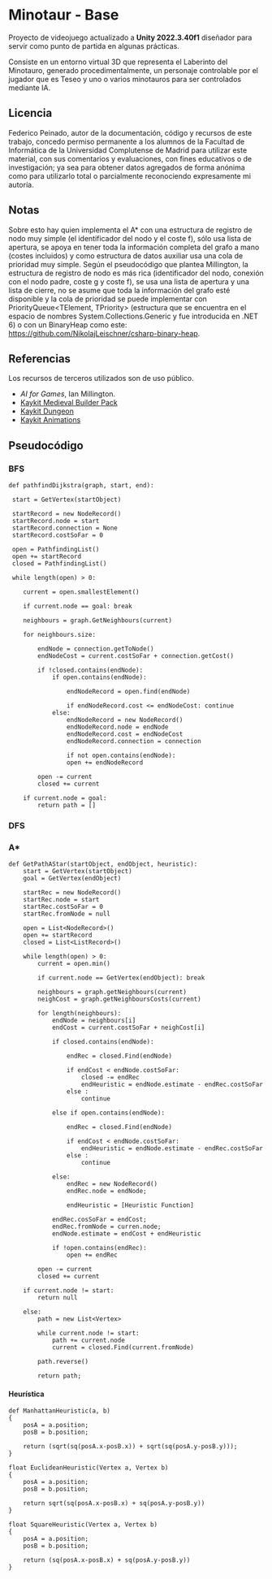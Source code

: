 # Minotaur - Base
Proyecto de videojuego actualizado a **Unity 2022.3.40f1** diseñador para servir como punto de partida en algunas prácticas.

Consiste en un entorno virtual 3D que representa el Laberinto del Minotauro, generado procedimentalmente, un personaje controlable por el jugador que es Teseo y uno o varios minotauros para ser controlados mediante IA.

## Licencia
Federico Peinado, autor de la documentación, código y recursos de este trabajo, concedo permiso permanente a los alumnos de la Facultad de Informática de la Universidad Complutense de Madrid para utilizar este material, con sus comentarios y evaluaciones, con fines educativos o de investigación; ya sea para obtener datos agregados de forma anónima como para utilizarlo total o parcialmente reconociendo expresamente mi autoría.

## Notas
Sobre esto hay quien implementa el A* con una estructura de registro de nodo muy simple (el identificador del nodo y el coste f), sólo usa lista de apertura, se apoya en tener toda la información completa del grafo a mano (costes incluidos) y como estructura de datos auxiliar usa una cola de prioridad muy simple.
Según el pseudocódigo que plantea Millington, la estructura de registro de nodo es más rica (identificador del nodo, conexión con el nodo padre, coste g y coste f), se usa una lista de apertura y una lista de cierre, no se asume que toda la información del grafo esté disponible y la cola de prioridad se puede implementar con PriorityQueue<TElement, TPriority> (estructura que se encuentra en el espacio de nombres System.Collections.Generic y fue introducida en .NET 6) o con un BinaryHeap como este: https://github.com/NikolajLeischner/csharp-binary-heap.

## Referencias
Los recursos de terceros utilizados son de uso público.
* *AI for Games*, Ian Millington.
* [Kaykit Medieval Builder Pack](https://kaylousberg.itch.io/kaykit-medieval-builder-pack)
* [Kaykit Dungeon](https://kaylousberg.itch.io/kaykit-dungeon)
* [Kaykit Animations](https://kaylousberg.itch.io/kaykit-animations)

## Pseudocódigo

### BFS
```
def pathfindDijkstra(graph, start, end):
 
 start = GetVertex(startObject)

 startRecord = new NodeRecord()
 startRecord.node = start
 startRecord.connection = None
 startRecord.costSoFar = 0

 open = PathfindingList()
 open += startRecord
 closed = PathfindingList()

 while length(open) > 0:

    current = open.smallestElement()

    if current.node == goal: break

    neighbours = graph.GetNeighbours(current)

    for neighbours.size:
 
        endNode = connection.getToNode()
        endNodeCost = current.costSoFar + connection.getCost()

        if !closed.contains(endNode):
            if open.contains(endNode):
                
                endNodeRecord = open.find(endNode)

                if endNodeRecord.cost <= endNodeCost: continue                
            else:
                endNodeRecord = new NodeRecord()
                endNodeRecord.node = endNode
                endNodeRecord.cost = endNodeCost
                endNodeRecord.connection = connection

                if not open.contains(endNode):
                open += endNodeRecord

        open -= current
        closed += current

    if current.node = goal:
        return path = []
``` 
### DFS

### A*
```
def GetPathAStar(startObject, endObject, heuristic):
    start = GetVertex(startObject)
    goal = GetVertex(endObject)

    startRec = new NodeRecord()
    startRec.node = start
    startRec.costSoFar = 0
    startRec.fromNode = null

    open = List<NodeRecord>()
    open += startRecord
    closed = List<ListRecord>()

    while length(open) > 0:
        current = open.min()

        if current.node == GetVertex(endObject): break

        neighbours = graph.getNeighbours(current)
        neighCost = graph.getNeighboursCosts(current)

        for length(neighbours):
            endNode = neighbours[i]
            endCost = current.costSoFar + neighCost[i]

            if closed.contains(endNode):

                endRec = closed.Find(endNode)

                if endCost < endNode.costSoFar:
                    closed -= endRec
                    endHeuristic = endNode.estimate - endRec.costSoFar
                else :
                    continue
            
            else if open.contains(endNode):

                endRec = closed.Find(endNode)

                if endCost < endNode.costSoFar:
                    endHeuristic = endNode.estimate - endRec.costSoFar
                else :
                    continue
            
            else:
                endRec = new NodeRecord()
                endRec.node = endNode;

                endHeuristic = [Heuristic Function]

            endRec.cosSoFar = endCost;
            endRec.fromNode = curren.node;
            endNode.estimate = endCost + endHeuristic

            if !open.contains(endRec):
                open += endRec 

        open -= current
        closed += current

    if current.node != start:
        return null

    else:
        path = new List<Vertex>

        while current.node != start:
            path += current.node
            current = closed.Find(current.fromNode)

        path.reverse()

        return path;
```

#### Heurística

```
def ManhattanHeuristic(a, b)
{
    posA = a.position;
    posB = b.position;

    return (sqrt(sq(posA.x-posB.x)) + sqrt(sq(posA.y-posB.y)));
}

float EuclideanHeuristic(Vertex a, Vertex b)
{
    posA = a.position;
    posB = b.position;

    return sqrt(sq(posA.x-posB.x) + sq(posA.y-posB.y))
}

float SquareHeuristic(Vertex a, Vertex b)
{
    posA = a.position;
    posB = b.position;

    return (sq(posA.x-posB.x) + sq(posA.y-posB.y))
}
```